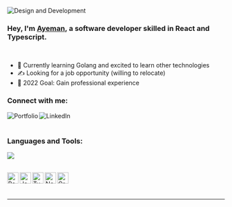 ![Design and Development](https://media-exp1.licdn.com/dms/image/C4D16AQEPCYamMHZ3VA/profile-displaybackgroundimage-shrink_350_1400/0/1643175401827?e=1665014400&v=beta&t=YhnbPnBd9W0b6BqHc_mz4ePisiS-KYRbw9qN_znGLNQ)

### Hey, I'm [Ayeman][website], a software developer skilled in React and Typescript.
<br />

- 🌱 Currently learning Golang and excited to learn other technologies
- ✍️ Looking for a job opportunity (willing to relocate)
- 🥅 2022 Goal: Gain professional experience  
   
### Connect with me:

[<img align="left" alt="Portfolio" src="https://img.icons8.com/bubbles/48/000000/domain.png"/>][website]
[<img align="left" alt="LinkedIn" src="https://img.icons8.com/color/48/000000/linkedin-circled--v1.png"/>][linkedin]
<br />
<br />
 
### Languages and Tools:

<img src="https://github-readme-stats.vercel.app/api/top-langs?username=ayeman-b-salauddin"/>

<br />

<br /><img align="left" alt="React" width="26px" src="https://cdn.jsdelivr.net/gh/devicons/devicon/icons/react/react-original.svg" />
<img align="left" alt="JavaScript" width="26px" src="https://cdn.jsdelivr.net/gh/devicons/devicon/icons/javascript/javascript-original.svg" />
<img align="left" alt="TypeSript" width="26px" src="https://cdn.jsdelivr.net/gh/devicons/devicon/icons/typescript/typescript-original.svg" />
<img align="left" alt="Next.js" width="26px" src="https://cdn.jsdelivr.net/gh/devicons/devicon/icons/nextjs/nextjs-original-wordmark.svg" />
<img align="left" alt="GraphQL" width="26px" src="https://cdn.jsdelivr.net/gh/devicons/devicon/icons/graphql/graphql-plain.svg" />


<br />
<br />

---

[website]: https://ayeman-b-salauddin.vercel.app/
[linkedin]: https://www.linkedin.com/in/ayeman-bin-salauddin-0ab071204/
